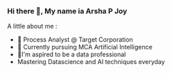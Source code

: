 ### Hi there 👋, My name ia Arsha P Joy

A little about me :

- 🔭 Process Analyst @ Target Corporation
- 🌱 Currently pursuing MCA Artificial Intelligence
- 👯I'm aspired to be a data professional
- Mastering Datascience and AI techniques everyday
